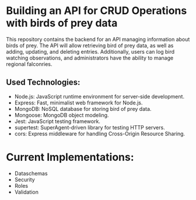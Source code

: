 # Building an API for CRUD Operations with birds of prey data

This repository contains the backend for an API managing information about birds of prey. The API will allow retrieving bird of prey data, as well as adding, updating, and deleting entries. Additionally, users can log bird watching observations, and administrators have the ability to manage regional falconries.

## Used Technologies:

- Node.js: JavaScript runtime environment for server-side development.
- Express: Fast, minimalist web framework for Node.js.
- MongoDB: NoSQL database for storing bird of prey data.
- Mongoose: MongoDB object modeling.
- Jest: JavaScript testing framework.
- supertest: SuperAgent-driven library for testing HTTP servers.
- cors: Express middleware for handling Cross-Origin Resource Sharing.

# Current Implementations:

- Dataschemas
- Security
- Roles
- Validation
